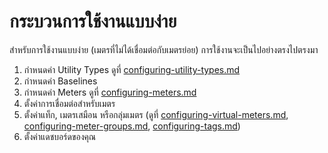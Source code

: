 # กระบวนการใช้งานแบบง่าย

สำหรับการใช้งานแบบง่าย (เมตรที่ไม่ได้เชื่อมต่อกับเมตรย่อย) การใช้งานจะเป็นไปอย่างตรงไปตรงมา

1. กำหนดค่า Utility Types ดูที่ [configuring-utility-types.md](../getting-started/configuring-the-application/configuring-utility-types.md "mention")
2. กำหนดค่า Baselines
3. กำหนดค่า Meters ดูที่ [configuring-meters.md](../getting-started/configuring-the-application/configuring-meters.md "mention")
4. ตั้งค่าการเชื่อมต่อสำหรับเมตร
5. ตั้งค่าแท็ก, เมตรเสมือน หรือกลุ่มเมตร (ดูที่ [configuring-virtual-meters.md](../getting-started/configuring-the-application/configuring-virtual-meters.md "mention"), [configuring-meter-groups.md](../getting-started/configuring-the-application/configuring-meter-groups.md "mention"), [configuring-tags.md](../getting-started/configuring-the-application/configuring-tags.md "mention"))
6. ตั้งค่าแดชบอร์ดของคุณ